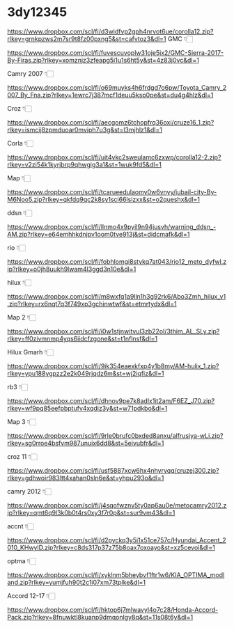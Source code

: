 # 3dy12345


https://www.dropbox.com/scl/fi/d3widfvp2gph4nrvot6ue/corolla12.zip?rlkey=grnkpzws2m7sr9t8fz00pxng5&st=cafvtoz3&dl=1
GMC 👇🏻


https://www.dropbox.com/scl/fi/fuvescuvoplw31oje5jx2/GMC-Sierra-2017-By-Firas.zip?rlkey=xomznjz3zfeapg5i1u1s6ht5y&st=4z83j0vc&dl=1



Camry 2007 👇🏻

https://www.dropbox.com/scl/fi/o69muyks4h6frdgd7o6pw/Toyota_Camry_2007_By_Fna.zip?rlkey=1ewrc7j387mcf1deuu5ksp0pe&st=du4g4hlz&dl=1

Croz 👇🏻

https://www.dropbox.com/scl/fi/aecgomz6tchopfrq36oxi/cruze16_1.zip?rlkey=ismcij8zpmduoar0mviph7u3g&st=l3mjhlz1&dl=1

Corla 👇🏻

https://www.dropbox.com/scl/fi/uit4vkc2sweulamc6zxwp/corolla12-2.zip?rlkey=v2zi54k1kyrjbrp9qhwgig3a1&st=1wuk9fd5&dl=1

Map 👇🏻


https://www.dropbox.com/scl/fi/tcarueedulaomy0w6vnyy/jubail-city-By-M6Noo5.zip?rlkey=qkfdq9qc2k8sy1sci66lsizxx&st=o2queshx&dl=1

ddsn 👇🏻

https://www.dropbox.com/scl/fi/llnmo4x9pyil9n94jusvh/warning_ddsn_-AM.zip?rlkey=e64emhhkdnjpv1oom0tve913j&st=didcmafk&dl=1

rio  👇🏻

https://www.dropbox.com/scl/fi/fobhlomgi8stykq7at043/rio12_meto_dyfwl.zip?rlkey=o0jh8uukh9lwam4l3ggd3n10e&dl=1


hilux 👇🏻

https://www.dropbox.com/scl/fi/m8wxfq1a9lln1h3g92rk6/Abo3Zmh_hilux_v1.zip?rlkey=rx6nqt7q3f749xp3gchinwtwf&st=etmrtydx&dl=1

Map 2 👇🏻

https://www.dropbox.com/scl/fi/i0w1stjnwitvul3zb22ol/3thim_AL_SLy.zip?rlkey=ff0zivmnmp4yqs6iidcfzgone&st=t1nflnsf&dl=1

Hilux Gmarh 👇🏻

https://www.dropbox.com/scl/fi/9ik354eaexkfxp4y1b8my/AM-hulix_1.zip?rlkey=ypu188ygpzz2e2k049rjqdz6m&st=wj2iqfiz&dl=1

rb3 👇🏻

https://www.dropbox.com/scl/fi/dhnov9pe7k8adlx1it2am/F6EZ_J70.zip?rlkey=wf9pq85eefpbptufv4xqdiz3y&st=w71pdkbo&dl=1

Map 3 👇🏻

https://www.dropbox.com/scl/fi/9rle0brufc0bxded8anxu/alfrusiya-wLi.zip?rlkey=sg0rroe4bsfvm987unuix6dd8&st=5eivubfr&dl=1

croz 11 👇🏻

https://www.dropbox.com/scl/fi/usf5887xcw6hx4nhyrvqq/cruzej300.zip?rlkey=gdhwoir983ltt4xahan0sln6e&st=yhpu293o&dl=1


camry 2012 👇🏻

https://www.dropbox.com/scl/fi/j4sqofwznv5ty0ap6au0e/metocamry2012.zip?rlkey=qmt6q9l3k0b0t4rs0xy3f7r0p&st=sur9vm43&dl=1

accnt 👇🏻

https://www.dropbox.com/scl/fi/d2pyckq3y5i1x51ce757c/Hyundai_Accent_2010_KHwylD.zip?rlkey=c8ds317p37z75b8oax7oxoayo&st=xz5cevoi&dl=1

optma 👇🏻

https://www.dropbox.com/scl/fi/xyklnm5bheybvf1ftr1w6/KIA_OPTIMA_modland.zip?rlkey=yumjfuh90t2c1i07xm73tplke&dl=1


Accord 12-17 👇🏻

https://www.dropbox.com/scl/fi/hktop6j7mlwavyl4o7c28/Honda-Accord-Pack.zip?rlkey=8fnuwktl8kuanp9dmqonlgy8q&st=11s08t6y&dl=1
